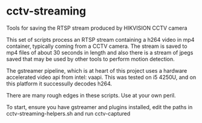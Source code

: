 # cctv-streaming

Tools for saving the RTSP stream produced by HIKVISION CCTV camera

This set of scripts process an RTSP stream containing a h264 video in mp4 container,
typically coming from a CCTV camera. The stream is saved to mp4 files of about 30 seconds
in length and also there is a stream of jpegs saved that may be used by other tools to
perform motion detection.

The gstreamer pipeline, which is at heart of this project uses a hardware accelerated
video api from intel: vaapi. This was tested on i5 4250U, and on this platform it
successully decodes h264.

There are many rough edges in these scripts. Use at your own peril.

To start, ensure you have gstreamer and plugins installed, edit the paths in cctv-streaming-helpers.sh 
and run cctv-captured
